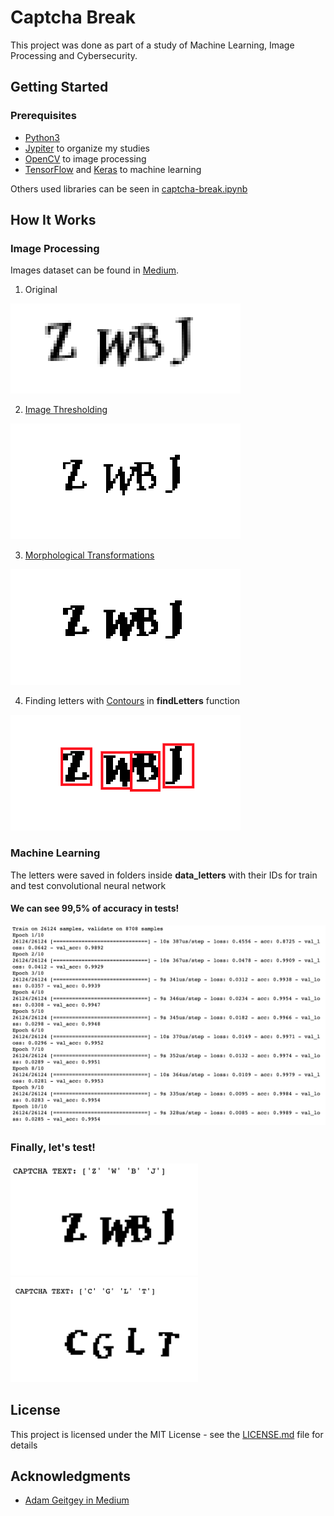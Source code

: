 # Captcha Break

This project was done as part of a study of Machine Learning, Image Processing and Cybersecurity.

## Getting Started

### Prerequisites

* [Python3](https://www.python.org/)   
* [Jypiter](https://jupyter.org/) to organize my studies
* [OpenCV](https://opencv.org/) to image processing  
* [TensorFlow](https://www.tensorflow.org/) and [Keras](https://keras.io/) to machine learning   

Others used libraries can be seen in [captcha-break.ipynb](https://github.com/izmcm/captcha-break/blob/master/captcha-break.ipynb)

## How It Works

### Image Processing
Images dataset can be found in [Medium](http://bit.ly/break-captcha).

1. Original  

![original](/images/01.png)

2. [Image Thresholding](https://docs.opencv.org/3.0-beta/doc/py_tutorials/py_imgproc/py_thresholding/py_thresholding.html)

![original](/images/02.png)

3. [Morphological Transformations](https://docs.opencv.org/3.0-beta/doc/py_tutorials/py_imgproc/py_morphological_ops/py_morphological_ops.html)

![original](/images/03.png)

4. Finding letters with [Contours](https://docs.opencv.org/3.3.1/d4/d73/tutorial_py_contours_begin.html) in **findLetters** function

![original](/images/04.png)

### Machine Learning
The letters were saved in folders inside **data_letters** with their IDs for train and test convolutional neural network
#### We can see 99,5% of accuracy in tests!

<img src="/images/05.png" width="800">

### Finally, let's test!

<img src="/images/06.png" width="300">

<img src="/images/07.png" width="300">

## License

This project is licensed under the MIT License - see the [LICENSE.md](LICENSE.md) file for details

## Acknowledgments

* [Adam Geitgey in Medium](http://bit.ly/break-captcha)
